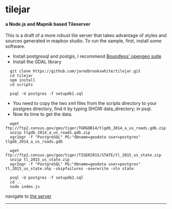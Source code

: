 # tilejar
#### a Node.js and Mapnik based Tileserver

This is a draft of a more robust tile server that takes advantage of styles and sources generated in mapbox studio.
To run the sample, first, install some software.

  - Install postgresql and postgis, I recommend [Boundless' opengeo suite](http://boundlessgeo.com/solutions/opengeo-suite/)
  - Install the GDAL library
  
```
  git clone https://github.com/jaredbrookswhite/tilejar.git
  cd tilejar
  npm install
  cd scripts

  psql -U postgres -f setupdb1.sql
```
  - You need to copy the two xml files from the scripts directory to your postgres directory, find it by typing 
  SHOW data_directory; 
  in psql. 
  - Now its time to get the data.
```
  wget ftp://ftp2.census.gov/geo/tiger/TGRGDB14/tlgdb_2014_a_us_roads.gdb.zip
  unzip tlgdb_2014_a_us_roads.gdb.zip
  ogr2ogr -f "PostgreSQL" PG:"dbname=geodata user=postgres" tlgdb_2014_a_us_roads.gdb  
  
  wget ftp://ftp2.census.gov/geo/tiger/TIGER2015/STATE/tl_2015_us_state.zip
  unzip tl_2015_us_state.zip
  ogr2ogr -f "PostgreSQL" PG:"dbname=geodata user=postgres" tl_2015_us_state.shp -skipfailures -overwrite -nln state
  
  psql -U postgres -f setupdb2.sql
  cd ..
  node index.js
```

navigate to [the server](http://localhost:8000/?map=roads)

-------


